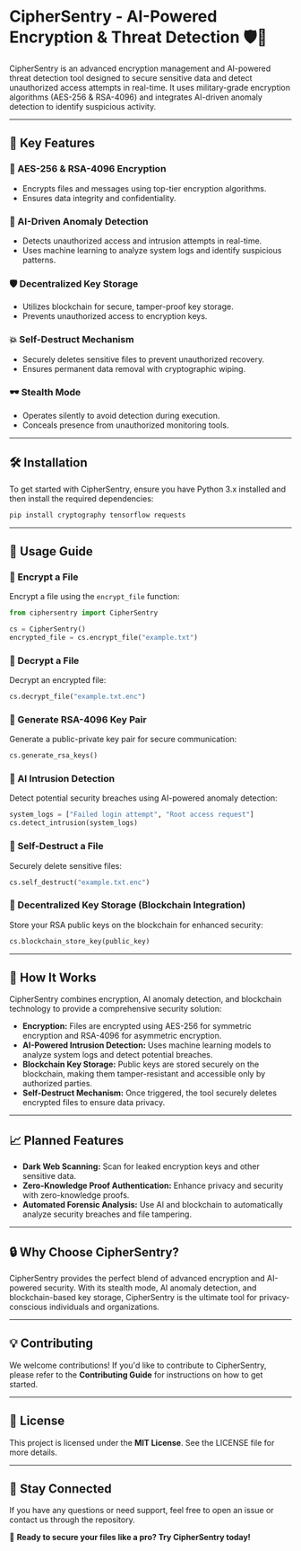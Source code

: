 # CipherSentry - AI-Powered Encryption & Threat Detection 🛡️🔐

CipherSentry is an advanced encryption management and AI-powered threat detection tool designed to secure sensitive data and detect unauthorized access attempts in real-time. It uses military-grade encryption algorithms (AES-256 & RSA-4096) and integrates AI-driven anomaly detection to identify suspicious activity.

---

## 🚀 Key Features

### 🔐 AES-256 & RSA-4096 Encryption
- Encrypts files and messages using top-tier encryption algorithms.
- Ensures data integrity and confidentiality.

### 🤖 AI-Driven Anomaly Detection
- Detects unauthorized access and intrusion attempts in real-time.
- Uses machine learning to analyze system logs and identify suspicious patterns.

### 🛡️ Decentralized Key Storage
- Utilizes blockchain for secure, tamper-proof key storage.
- Prevents unauthorized access to encryption keys.

### 💥 Self-Destruct Mechanism
- Securely deletes sensitive files to prevent unauthorized recovery.
- Ensures permanent data removal with cryptographic wiping.

### 🕶️ Stealth Mode
- Operates silently to avoid detection during execution.
- Conceals presence from unauthorized monitoring tools.

---

## 🛠️ Installation

To get started with CipherSentry, ensure you have Python 3.x installed and then install the required dependencies:

```bash
pip install cryptography tensorflow requests
```

---

## 📝 Usage Guide

### 🔹 Encrypt a File
Encrypt a file using the `encrypt_file` function:

```python
from ciphersentry import CipherSentry

cs = CipherSentry()
encrypted_file = cs.encrypt_file("example.txt")
```

### 🔹 Decrypt a File
Decrypt an encrypted file:

```python
cs.decrypt_file("example.txt.enc")
```

### 🔹 Generate RSA-4096 Key Pair
Generate a public-private key pair for secure communication:

```python
cs.generate_rsa_keys()
```

### 🔹 AI Intrusion Detection
Detect potential security breaches using AI-powered anomaly detection:

```python
system_logs = ["Failed login attempt", "Root access request"]
cs.detect_intrusion(system_logs)
```

### 🔹 Self-Destruct a File
Securely delete sensitive files:

```python
cs.self_destruct("example.txt.enc")
```

### 🔹 Decentralized Key Storage (Blockchain Integration)
Store your RSA public keys on the blockchain for enhanced security:

```python
cs.blockchain_store_key(public_key)
```

---

## 🔐 How It Works

CipherSentry combines encryption, AI anomaly detection, and blockchain technology to provide a comprehensive security solution:

- **Encryption:** Files are encrypted using AES-256 for symmetric encryption and RSA-4096 for asymmetric encryption.
- **AI-Powered Intrusion Detection:** Uses machine learning models to analyze system logs and detect potential breaches.
- **Blockchain Key Storage:** Public keys are stored securely on the blockchain, making them tamper-resistant and accessible only by authorized parties.
- **Self-Destruct Mechanism:** Once triggered, the tool securely deletes encrypted files to ensure data privacy.

---

## 📈 Planned Features

- **Dark Web Scanning:** Scan for leaked encryption keys and other sensitive data.
- **Zero-Knowledge Proof Authentication:** Enhance privacy and security with zero-knowledge proofs.
- **Automated Forensic Analysis:** Use AI and blockchain to automatically analyze security breaches and file tampering.

---

## 🔒 Why Choose CipherSentry?

CipherSentry provides the perfect blend of advanced encryption and AI-powered security. With its stealth mode, AI anomaly detection, and blockchain-based key storage, CipherSentry is the ultimate tool for privacy-conscious individuals and organizations.

---

## 💡 Contributing

We welcome contributions! If you'd like to contribute to CipherSentry, please refer to the **Contributing Guide** for instructions on how to get started.

---

## 📜 License

This project is licensed under the **MIT License**. See the LICENSE file for more details.

---

## 📢 Stay Connected

If you have any questions or need support, feel free to open an issue or contact us through the repository.

🚀 **Ready to secure your files like a pro? Try CipherSentry today!**

